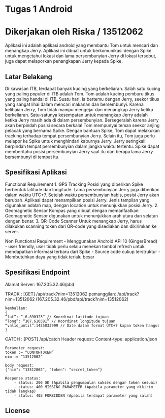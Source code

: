 # Tugas 1 Android
# Dikerjakan oleh Riska / 13512062

Aplikasi ini adalah aplikasi android yang membantu Tom untuk mencari dan menangkap Jerry. 
Aplikasi ini dibuat untuk berkomunikasi dengan Spike untuk mengetahui lokasi dan lama persembunyian Jerry di lokasi tersebut, juga dapat melaporkan penangkapan Jerry kepada Spike.

## Latar Belakang
Di kawasan ITB, terdapat banyak kucing yang berkeliaran. Salah satu kucing yang paling populer di ITB adalah Tom. Tom adalah kucing pemburu tikus yang paling handal di ITB. 
Suatu hari, ia bertemu dengan Jerry, seekor tikus yang sangat lihai dalam mencari makanan dan bersembunyi. Karena kelihaian Jerry, Tom tidak mampu mengejar dan menangkap Jerry ketika berkeliaran. 
Satu-satunya kesempatan untuk menangkap Jerry adalah ketika Jerry masih ada di dalam persembunyian. Bersegeralah karena Jerry akan berpindah posisi secara berkala!
Tom mempunyai teman seekor anjing pelacak yang bernama Spike. Dengan bantuan Spike, Tom dapat melakukan tracking terhadap tempat persembunyian Jerry. 
Selain itu, Tom juga perlu melapor ke Spike untuk menghindari kaburnya Jerry. Jerry seringkali berpindah tempat persembunyian dalam jangka waktu tertentu. 
Spike dapat memberitahu posisi persembunyian Jerry saat itu dan berapa lama Jerry bersembunyi di tempat itu.

## Spesifikasi Aplikasi
Functional Requirement
	1. GPS Tracking
		Posisi yang diberikan Spike berbentuk latitude dan longitude. Lama persembunyian Jerry juga diberikan dalam waktu UTC+7. Setelah waktu persembunyian habis, posisi Jerry akan berubah. 
		Aplikasi dapat menampilkan posisi Jerry. Jenis tampilan yang digunakan adalah map, dengan location untuk menunjukkan posisi Jerry.
	2. Geomagnetic Sensor
		Kompas yang dibuat dengan memanfaatkan Geomagnetic Sensor digunakan untuk menunjukkan arah utara dan selatan dengan benar.
	3. QR-Code Scanner
		Untuk menangkap Jerry, harus dilakukan scanning token dari QR-code yang disediakan dan dikirimkan ke server.
				
Non Functional Requirement
	- Menggunakan Android API 10 (GingerBread)
	- user friendly, user tidak perlu selalu menekan tombol refresh untuk mendapatkan informasi terbaru dari Spike
	- Source code cukup terstruktur
	- Membutuhkan daya yang tidak terlalu besar
		

## Spesifikasi Endpoint
Alamat Server: 167.205.32.46/pbd
	
TRACK : [GET] /api/track?nim=13512062
	pemanggilan:
	/api/track?nim=13512062 (167.205.32.46/pbd/api/track?nim=13512062)
	
	kembalian:
	{
	“lat”: “-6.890323” // Koordinat latitude tujuan
	“long”: “107.610381” // Koordinat longitude tujuan 
	“valid_until”:1425833999 // Date dalam format UTC+7 kapan token hangus
	}
		
CATCH : [POST] /api/catch
	Header request:
	Content-type: application/json
	
	Parameter request:
	token := “CONTOHTOKEN”
	nim := “13512062”
		
	body request:
	{"nim": "13512062", "token": "secret_token"}
		
	Response status:
		- status: 200 OK (Apabila pengumpulan sukses dengan token sesuai)
		- status: 400 MISSING PARAMETER (Apabila parameter yang dikirim tidak lengkap)
		- status: 403 FORBIDDEN (Apabila terdapat parameter yang salah)

## License
